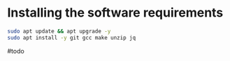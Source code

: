 <!--
order: 2
-->
# Installing the software requirements



```bash
sudo apt update && apt upgrade -y
sudo apt install -y git gcc make unzip jq
```

#todo